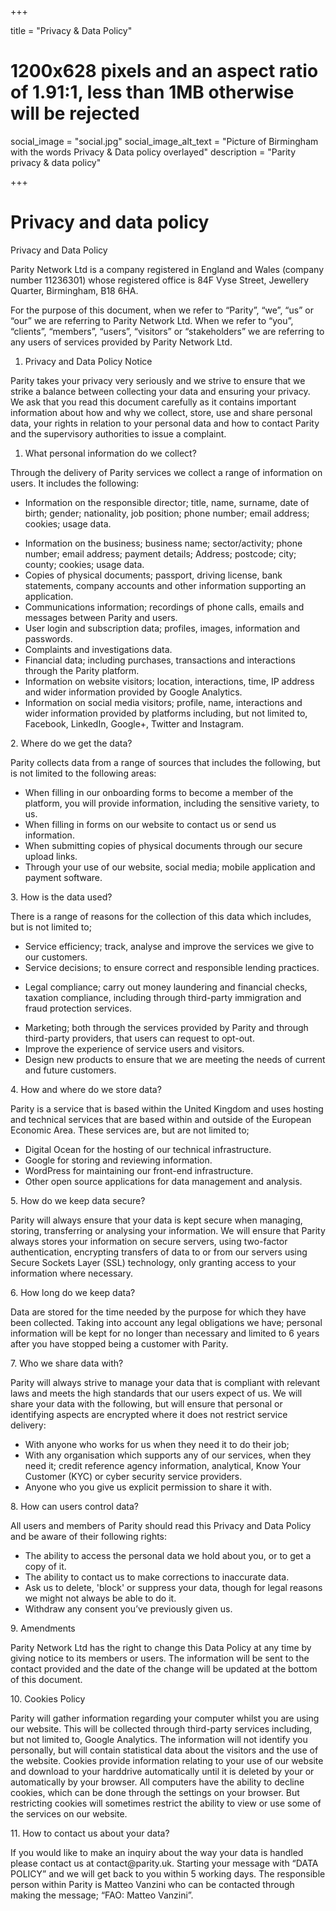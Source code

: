 +++

title = "Privacy & Data Policy"
# 1200x628 pixels and an aspect ratio of 1.91:1, less than 1MB otherwise will be rejected
social_image = "social.jpg"
social_image_alt_text = "Picture of Birmingham with the words Privacy & Data policy overlayed"
description = "Parity privacy & data policy"

+++

# Privacy and data policy
<style>ul {list-style: disc}</style>
<p>Privacy and Data Policy</p>
<p>Parity Network Ltd&nbsp;is a company registered in England and Wales (company number 11236301) whose registered office is 84F Vyse Street, Jewellery Quarter, Birmingham, B18 6HA.</p>
<p>For the purpose of this document, when we refer to &ldquo;Parity&rdquo;, &ldquo;we&rdquo;, &ldquo;us&rdquo; or &ldquo;our&rdquo; we are referring to Parity Network Ltd. When we refer to &ldquo;you&rdquo;, &ldquo;clients&rdquo;, &ldquo;members&rdquo;, &ldquo;users&rdquo;, &ldquo;visitors&rdquo; or &ldquo;stakeholders&rdquo; we are referring to any users of services provided by Parity Network Ltd.</p>
<ol start="1">
    <li>Privacy and Data Policy Notice </li>
</ol>
<p>Parity takes your privacy very seriously and we strive to ensure that we strike a balance between collecting your data and ensuring your privacy. We ask that you read this document carefully as it contains important information about how and why we collect, store, use and share personal data, your rights in relation to your personal data and how to contact Parity and the supervisory authorities to issue a complaint.</p>
<ol start="1">
    <li>What personal information do we collect?</li>
</ol>
<p>Through the delivery of Parity services we collect a range of information on users. It includes the following: </p>
<ul>
    <li>Information on the responsible director; title, name, surname, date of birth; gender; nationality, job position; phone number; email address; cookies; usage data.</li>
</ul>
<ul>
    <li>Information on the business; business name; sector/activity; phone number; email address; payment details; Address; postcode; city; county; cookies; usage data.</li>
    <li>Copies of physical documents; passport, driving license, bank statements, company accounts and other information supporting an application.</li>
    <li>Communications information; recordings of phone calls, emails and messages between Parity and users.</li>
    <li>User login and subscription data; profiles, images, information and passwords.</li>
    <li>Complaints and investigations data.</li>
    <li>Financial data; including purchases, transactions and interactions through the Parity platform.</li>
    <li>Information on website visitors; location, interactions, time, IP address and wider information provided by Google Analytics.</li>
    <li>Information on social media visitors; profile, name, interactions and wider information provided by platforms including, but not limited to, Facebook, LinkedIn, Google+, Twitter and Instagram.</li>
</ul>
<p>2. Where do we get the data?</p>
<p>Parity&nbsp;collects data from a range of sources that includes the following, but is not limited to the following areas:</p>
<ul>
    <li>When filling in our onboarding forms to become a member of the platform, you will provide information, including the sensitive variety, to us. </li>
    <li>When filling in forms on our website to contact us or send us information.</li>
    <li>When submitting copies of physical documents through our secure upload links.</li>
    <li>Through your use of our website, social media; mobile application and payment software. </li>
</ul>
<p>3. How is the data used?</p>
<p>There is a range of reasons for the collection of this data which includes, but is not limited to;</p>
<ul>
    <li>Service efficiency; track, analyse and improve the services we give to our customers.</li>
    <li>Service decisions; to ensure correct and responsible&nbsp;lending practices.</li>
</ul>
<ul>
    <li>Legal compliance; carry out money laundering and financial checks, taxation compliance, including through third-party immigration and fraud protection services.</li>
</ul>
<ul>
    <li>Marketing; both through the services provided by Parity and through third-party providers, that users can request to opt-out.</li>
    <li>Improve the experience of service users and visitors.</li>
    <li>Design new products to ensure that we are meeting the needs of current and future customers.</li>
</ul>
<p>4.&nbsp;How and where do we store data? &nbsp;</p>
<p>Parity is a service that is based within the United Kingdom and uses hosting and technical services that are based within and outside&nbsp;of the European Economic Area. These services are, but are not limited to;</p>
<ul>
    <li>Digital Ocean for the hosting of our technical infrastructure.</li>
    <li>Google for storing and reviewing information.</li>
    <li>WordPress for maintaining our front-end infrastructure.</li>
    <li>Other open source applications for data management and analysis.</li>
</ul>
<p>5. How do we keep data secure? </p>
<p>Parity will always ensure that your data is kept secure when managing, storing, transferring or analysing your information. We will ensure that Parity always stores your information on secure servers, using two-factor authentication, encrypting transfers of data to or from our servers using Secure Sockets Layer (SSL) technology, only granting access to your information where necessary.</p>
<p>6. How long do we keep data? </p>
<p>Data are stored for the time needed by the purpose for which they have been collected. Taking into account any legal obligations we have; personal information will be kept for no longer than necessary&nbsp;and limited to 6 years after you have stopped being a customer with Parity.</p>
<p>7. Who we share data with?</p>
<p>Parity will always strive to manage your data that is compliant with relevant laws and meets the high standards that our users expect of us. We will share your data with the following, but will ensure that personal or identifying aspects are encrypted where it does not restrict service delivery:&nbsp;</p>
<ul>
    <li>With anyone who works for us when they need it to do their job;</li>
    <li>With any organisation which supports any of our&nbsp;services, when they need it; credit reference agency information, analytical, Know Your Customer (KYC) or cyber security service providers.</li>
    <li>Anyone who you give us explicit permission to share it with.<br /></li>
</ul>
<p>8. How can users control data?</p>
<p>All users and members of Parity should read this Privacy and Data Policy and be aware of their following rights:</p>
<ul>
    <li>The ability to access the personal data we hold about you, or to get a copy of it.</li>
    <li>The ability to contact us to make corrections to inaccurate data.</li>
    <li>Ask us to delete, 'block' or suppress your data, though for legal reasons we might not always be able to do it.</li>
    <li>Withdraw any consent you&rsquo;ve previously given us.</li>
</ul>
<p>9. Amendments </p>
<p>Parity Network Ltd&nbsp;has the right to change this Data Policy at any time by giving notice to its members or users. The information will be sent to the contact provided and the date of the change will be updated at the bottom of this document.</p>
<p>10. Cookies Policy</p>
<p>Parity will gather information regarding your computer whilst you are using our website. This will be collected through third-party services including, but not limited to, Google Analytics. The information will not identify you personally, but will contain statistical data about the visitors and the use of the website. Cookies provide information relating to your use of our website and download to your harddrive automatically until it is deleted by your or automatically by your browser. All computers have the ability to decline cookies, which can be done through the settings on your browser. But restricting cookies will sometimes restrict the ability to view or use some of the services on our website.<br /></p>
<p>11. How to contact us about your data?</p>
<p>If you would like to make an inquiry about the way your data is handled please contact us at contact@parity.uk. Starting your message with &ldquo;DATA POLICY&rdquo;&nbsp;and we will get back to you within 5 working days. The responsible person within Parity is Matteo Vanzini who can be contacted through making the message; &ldquo;FAO: Matteo Vanzini&rdquo;.</p>

